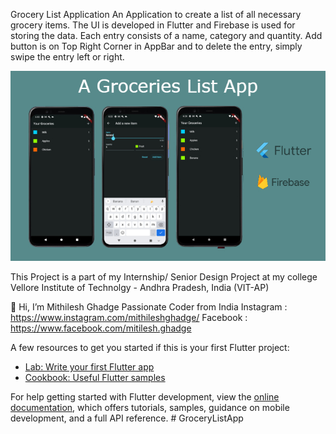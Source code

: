 Grocery List Application
An Application to create a list of all necessary grocery items. The UI is developed in Flutter and Firebase is used for storing the data.
Each entry consists of a name, category and quantity. Add button is on Top Right Corner in AppBar and to delete the entry, simply swipe the entry left or right.


![Image alt text](https://github.com/cherryensign/GroceryListApp/blob/main/screenshots/Grocery.jpg?raw=true)

This Project is a part of my Internship/ Senior Design Project at my college Vellore Institute of Technolgy - Andhra Pradesh, India (VIT-AP)

👋 Hi, I’m Mithilesh Ghadge
Passionate Coder from India
Instagram : https://www.instagram.com/mithileshghadge/
Facebook : https://www.facebook.com/mitilesh.ghadge



A few resources to get you started if this is your first Flutter project:

- [Lab: Write your first Flutter app](https://docs.flutter.dev/get-started/codelab)
- [Cookbook: Useful Flutter samples](https://docs.flutter.dev/cookbook)

For help getting started with Flutter development, view the
[online documentation](https://docs.flutter.dev/), which offers tutorials,
samples, guidance on mobile development, and a full API reference.
#   G r o c e r y L i s t A p p 
 
 

